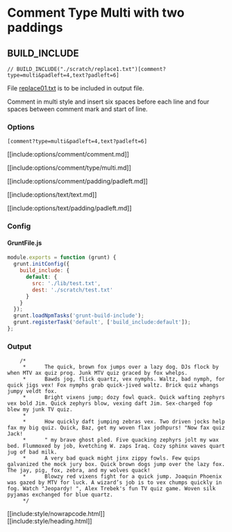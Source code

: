 # Comment Type Multi with two paddings

## BUILD_INCLUDE

<div class="nowrapcode">

```text
// BUILD_INCLUDE("./scratch/replace1.txt")[comment?type=multi&padleft=4,text?padleft=6]
```

</div>

File [replace01.txt](replacements/replace01.txt.html) is to be included in output file.

Comment in multi style and insert six spaces before each line and four spaces between comment mark and start of line.

### Options

`[comment?type=multi&padleft=4,text?padleft=6]`

[[include:options/comment/comment.md]]

[[include:options/comment/type/multi.md]]

[[include:options/comment/padding/padleft.md]]

[[include:options/text/text.md]]

[[include:options/text/padding/padleft.md]]

### Config

#### GruntFile.js

```js
module.exports = function (grunt) {
  grunt.initConfig({
    build_include: {
      default: {
        src: './lib/test.txt',
        dest: './scratch/test.txt'
      }
    }
  });
  grunt.loadNpmTasks('grunt-build-include');
  grunt.registerTask('default', ['build_include:default']);
};
```

### Output

<div class="nowrapcode">

```text
    /*
     *      The quick, brown fox jumps over a lazy dog. DJs flock by when MTV ax quiz prog. Junk MTV quiz graced by fox whelps.
     *      Bawds jog, flick quartz, vex nymphs. Waltz, bad nymph, for quick jigs vex! Fox nymphs grab quick-jived waltz. Brick quiz whangs jumpy veldt fox.
     *      Bright vixens jump; dozy fowl quack. Quick wafting zephyrs vex bold Jim. Quick zephyrs blow, vexing daft Jim. Sex-charged fop blew my junk TV quiz.
     *      
     *      How quickly daft jumping zebras vex. Two driven jocks help fax my big quiz. Quick, Baz, get my woven flax jodhpurs! "Now fax quiz Jack!
     *      " my brave ghost pled. Five quacking zephyrs jolt my wax bed. Flummoxed by job, kvetching W. zaps Iraq. Cozy sphinx waves quart jug of bad milk.
     *      A very bad quack might jinx zippy fowls. Few quips galvanized the mock jury box. Quick brown dogs jump over the lazy fox. The jay, pig, fox, zebra, and my wolves quack!
     *      Blowzy red vixens fight for a quick jump. Joaquin Phoenix was gazed by MTV for luck. A wizard’s job is to vex chumps quickly in fog. Watch "Jeopardy! ", Alex Trebek's fun TV quiz game. Woven silk pyjamas exchanged for blue quartz.
     */
```

</div>

[[include:style/nowrapcode.html]]  
[[include:style/heading.html]]